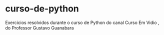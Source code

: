 # curso-de-python
Exercicios resolvidos durante o curso de Python do canal Curso Em Vidio , do Professor  Gustavo Guanabara

